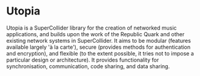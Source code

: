 Utopia
===========

Utopia is a SuperCollider library for the creation of networked music applications, and builds upon the work of the Republic Quark and other existing network systems in SuperCollider. It aims to be modular (features available largely 'à la carte'), secure (provides methods for authentication and encryption), and flexible (to the extent possible, it tries not to impose a particular design or architecture). It provides functionality for synchronisation, communication, code sharing, and data sharing.

